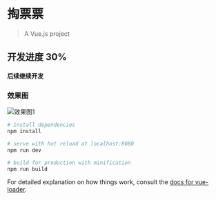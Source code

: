 # 掏票票

> A Vue.js project
## 开发进度 30% 
#### 后续继续开发
### 效果图
![效果图1](https://github.com/zengxianlin/dug-movie/blob/master/src/assets/1.gif)
``` bash
# install dependencies
npm install

# serve with hot reload at localhost:8080
npm run dev

# build for production with minification
npm run build
```

For detailed explanation on how things work, consult the [docs for vue-loader](http://vuejs.github.io/vue-loader).
